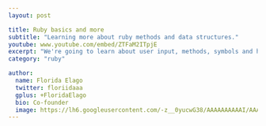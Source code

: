 ```yaml
---
layout: post

title: Ruby basics and more
subtitle: "Learning more about ruby methods and data structures."
youtube: www.youtube.com/embed/ZTFaM2ITpjE
excerpt: "We're going to learn about user input, methods, symbols and hashes."
category: "ruby"

author:
  name: Florida Elago
  twitter: floriidaaa
  gplus: +FloridaElago
  bio: Co-founder
  image: https://lh6.googleusercontent.com/-z__0yucwG38/AAAAAAAAAAI/AAAAAAAAJ_A/qDY5dtCZ4zo/s120-c/photo.jpg
---
```


<script async class="speakerdeck-embed" data-id="32da8170891e0131712b6e502952b505" data-ratio="1.77777777777778" src="//speakerdeck.com/assets/embed.js"></script>
